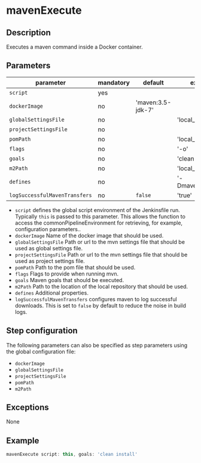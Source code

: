 # mavenExecute

## Description

Executes a maven command inside a Docker container.

## Parameters

| parameter                      | mandatory | default           | example values             |
| -------------------------------|-----------|-------------------|----------------------------|
| `script` | yes |  |  |
| `dockerImage`                  | no        | 'maven:3.5-jdk-7' |                            |
| `globalSettingsFile`           | no        |                   | 'local_folder/settings.xml'|
| `projectSettingsFile`          | no        |                   |                            |
| `pomPath`                      | no        |                   | 'local_folder/m2'          |
| `flags`                        | no        |                   | '-o'                       |
| `goals`                        | no        |                   | 'clean install'            |
| `m2Path`                       | no        |                   | 'local_folder/m2'          |
| `defines`                      | no        |                   | '-Dmaven.tests.skip=true'  |
| `logSuccessfulMavenTransfers`  | no        | `false`           | 'true'                     |

* `script` defines the global script environment of the Jenkinsfile run.
  Typically `this` is passed to this parameter. This allows the function
  to access the commonPipelineEnvironment for retrieving, for example, configuration parameters..
* `dockerImage` Name of the docker image that should be used.
* `globalSettingsFile` Path or url to the mvn settings file that should be used as global settings file. 
* `projectSettingsFile` Path or url to the mvn settings file that should be used as project settings file.
* `pomPath` Path to the pom file that should be used.
* `flags` Flags to provide when running mvn.
* `goals` Maven goals that should be executed.
* `m2Path` Path to the location of the local repository that should be used.
* `defines` Additional properties.
* `logSuccessfulMavenTransfers` configures maven to log successful downloads. This is set to `false` by default to reduce the noise in build logs.

## Step configuration
The following parameters can also be specified as step parameters using the global configuration file:

* `dockerImage`
* `globalSettingsFile`
* `projectSettingsFile`
* `pomPath`
* `m2Path`

## Exceptions

None

## Example

```groovy
mavenExecute script: this, goals: 'clean install'
```




